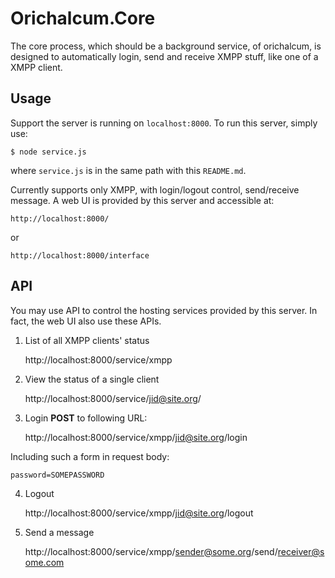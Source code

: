Orichalcum.Core
===============

The core process, which should be a background service, of orichalcum, is
designed to automatically login, send and receive XMPP stuff, like one of a
XMPP client.

Usage
-----

Support the server is running on `localhost:8000`. To run this server, simply
use:

    $ node service.js

where `service.js` is in the same path with this `README.md`.

Currently supports only XMPP, with login/logout control, send/receive message.
A web UI is provided by this server and accessible at: 

    http://localhost:8000/

or

    http://localhost:8000/interface

API
---

You may use API to control the hosting services provided by this server. In
fact, the web UI also use these APIs.

1. List of all XMPP clients' status

    http://localhost:8000/service/xmpp

2. View the status of a single client

    http://localhost:8000/service/jid@site.org/

3. Login
**POST** to following URL:
    
    http://localhost:8000/service/xmpp/jid@site.org/login

Including such a form in request body:

    password=SOMEPASSWORD

4. Logout

    http://localhost:8000/service/xmpp/jid@site.org/logout

5. Send a message

    http://localhost:8000/service/xmpp/sender@some.org/send/receiver@some.com


